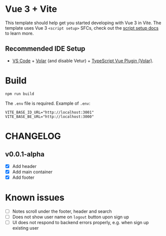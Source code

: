 # Vue 3 + Vite

This template should help get you started developing with Vue 3 in Vite. The template uses Vue 3 `<script setup>` SFCs, check out the [script setup docs](https://v3.vuejs.org/api/sfc-script-setup.html#sfc-script-setup) to learn more.

## Recommended IDE Setup

-   [VS Code](https://code.visualstudio.com/) + [Volar](https://marketplace.visualstudio.com/items?itemName=Vue.volar) (and disable Vetur) + [TypeScript Vue Plugin (Volar)](https://marketplace.visualstudio.com/items?itemName=Vue.vscode-typescript-vue-plugin).

# Build

```sh
npm run build
```

The `.env` file is required. Example of `.env`:

```
VITE_BASE_ID_URL="http://localhost:3001"
VITE_BASE_BE_URL="http://localhost:3000"
```

# CHANGELOG

## v0.0.1-alpha

-   [x] Add header
-   [x] Add main container
-   [x] Add footer

# Known issues

-   [ ] Notes scroll under the footer, header and search
-   [ ] Does not show user name on `logout` button upon sign up
-   [ ] UI does not respond to backend errors properly, e.g. when sign up existing user
